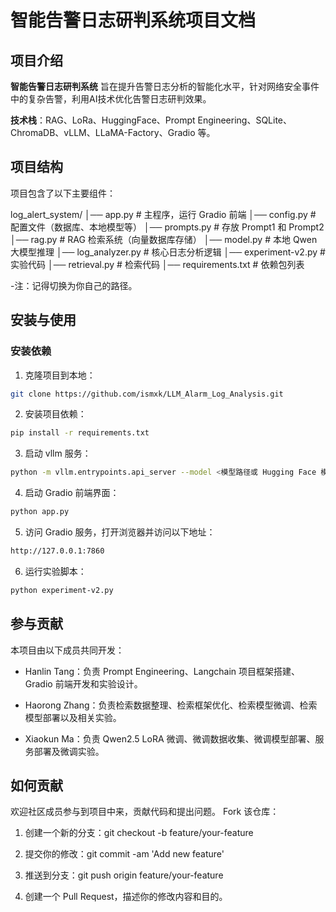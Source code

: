 # 智能告警日志研判系统项目文档

## 项目介绍

**智能告警日志研判系统** 旨在提升告警日志分析的智能化水平，针对网络安全事件中的复杂告警，利用AI技术优化告警日志研判效果。

**技术栈**：RAG、LoRa、HuggingFace、Prompt	Engineering、SQLite、ChromaDB、vLLM、LLaMA-Factory、Gradio	等。

## 项目结构

项目包含了以下主要组件：

log_alert_system/
│── app.py                  # 主程序，运行 Gradio 前端
│── config.py               # 配置文件（数据库、本地模型等）
│── prompts.py              # 存放 Prompt1 和 Prompt2
│── rag.py                  # RAG 检索系统（向量数据库存储）
│── model.py                # 本地 Qwen 大模型推理
│── log_analyzer.py         # 核心日志分析逻辑
│── experiment-v2.py        # 实验代码
│── retrieval.py            # 检索代码
│── requirements.txt        # 依赖包列表

-注：记得切换为你自己的路径。

## 安装与使用

### 安装依赖

1. 克隆项目到本地：

```bash
git clone https://github.com/ismxk/LLM_Alarm_Log_Analysis.git
```

2. 安装项目依赖：

```bash
pip install -r requirements.txt
```

3. 启动 vllm 服务：

```bash
python -m vllm.entrypoints.api_server --model <模型路径或 Hugging Face 模型名称>
```

4. 启动 Gradio 前端界面：

```bash
python app.py
```

5. 访问 Gradio 服务，打开浏览器并访问以下地址：

```bash
http://127.0.0.1:7860
```

6. 运行实验脚本：

```bash
python experiment-v2.py
```

## 参与贡献
本项目由以下成员共同开发：

- Hanlin Tang：负责 Prompt Engineering、Langchain 项目框架搭建、Gradio 前端开发和实验设计。

- Haorong Zhang：负责检索数据整理、检索框架优化、检索模型微调、检索模型部署以及相关实验。

- Xiaokun Ma：负责 Qwen2.5 LoRA 微调、微调数据收集、微调模型部署、服务部署及微调实验。

## 如何贡献
欢迎社区成员参与到项目中来，贡献代码和提出问题。
Fork 该仓库：

1. 创建一个新的分支：git checkout -b feature/your-feature

2. 提交你的修改：git commit -am 'Add new feature'

3. 推送到分支：git push origin feature/your-feature

4. 创建一个 Pull Request，描述你的修改内容和目的。
